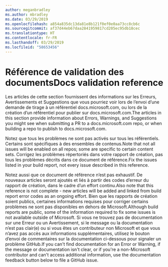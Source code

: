 ```yaml
---
author: meganbradley
ms.author: mbradley
ms.date: 03/29/2019
ms.openlocfilehash: a854a835dc13da81e8b121f0ef0e0aa73cc8cb6c
ms.sourcegitcommit: af37d44eb67daa2841959817cd205ec95db18cec
ms.translationtype: HT
ms.contentlocale: fr-FR
ms.lasthandoff: 03/29/2019
ms.locfileid: "58653456"
---
```

# <a name="docs-validation-reference"></a><span data-ttu-id="e6dfc-101">Référence de validation des documents</span><span class="sxs-lookup"><span data-stu-id="e6dfc-101">Docs validation reference</span></span>

<span data-ttu-id="e6dfc-102">Les articles de cette section fournissent des informations sur les Erreurs, Avertissements et Suggestions que vous pourriez voir lors de l’envoi d’une demande de tirage à un référentiel docs.microsoft.com, ou lors de la création d’un référentiel pour publier sur docs.microsoft.com.</span><span class="sxs-lookup"><span data-stu-id="e6dfc-102">The articles in this section provide information about Errors, Warnings, and Suggestions you might see when submitting a PR to a docs.microsoft.com repo, or when building a repo to publish to docs.microsoft.com.</span></span>

<span data-ttu-id="e6dfc-103">Notez que tous les problèmes ne sont pas activés sur tous les référentiels. Certains sont spécifiques à des ensembles de contenus.</span><span class="sxs-lookup"><span data-stu-id="e6dfc-103">Note that not all issues will be enabled on all repos; some are specific to certain content sets.</span></span> <span data-ttu-id="e6dfc-104">Corrigez les problèmes répertoriés dans votre rapport de création, pas tous les problèmes décrits dans ce document de référence.</span><span class="sxs-lookup"><span data-stu-id="e6dfc-104">Fix the issues listed in your build report, not every issue described in this reference.</span></span>

<span data-ttu-id="e6dfc-105">Notez aussi que ce document de référence n’est pas exhaustif. De nouveaux articles seront ajoutés et liés à partir des codes d’erreur du rapport de création, dans le cadre d’un effort continu.</span><span class="sxs-lookup"><span data-stu-id="e6dfc-105">Also note that this reference is not complete - new articles will be added and linked from build report error codes as an ongoing effort.</span></span> <span data-ttu-id="e6dfc-106">Bien que les rapports de création soient publics, certaines informations requises pour corriger certains problèmes ne sont pas disponibles en dehors de Microsoft.</span><span class="sxs-lookup"><span data-stu-id="e6dfc-106">Although build reports are public, some of the information required to fix some issues is not available outside of Microsoft.</span></span> <span data-ttu-id="e6dfc-107">Si vous ne trouvez pas de documentation sur une Erreur ou un Avertissement, si le message ou la documentation n’est pas clair(e) ou si vous êtes un contributeur non Microsoft et que vous n’avez pas accès aux informations supplémentaires, utilisez le bouton d’envoi de commentaires sur la documentation ci-dessous pour signaler un problème GitHub.</span><span class="sxs-lookup"><span data-stu-id="e6dfc-107">If you can't find documentation for an Error or Warning, if the message or documentation isn't clear, or if you're a non-Microsoft contributor and can't access additional information, use the documentation feedback button below to file a GitHub issue.</span></span>